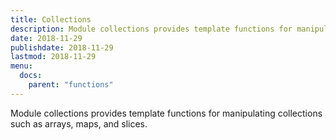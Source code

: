 ```yaml
---
title: Collections
description: Module collections provides template functions for manipulating collections such as arrays, maps, and slices.
date: 2018-11-29
publishdate: 2018-11-29
lastmod: 2018-11-29
menu:
  docs:
    parent: "functions"
---
```


Module collections provides template functions for manipulating collections such as arrays, maps, and slices.
